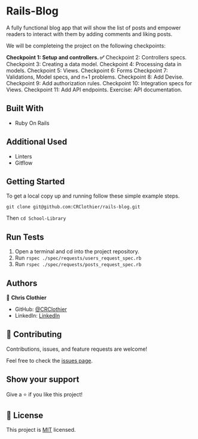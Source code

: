 # Rails-Blog

A fully functional blog app that will show the list of posts and empower readers to interact with them by adding comments and liking posts.

We will be completeing the project on the following checkpoints:

**Checkpoint 1: Setup and controllers. ✅**
Checkpoint 2: Controllers specs.
Checkpoint 3: Creating a data model.
Checkpoint 4: Processing data in models.
Checkpoint 5: Views.
Checkpoint 6: Forms
Checkpoint 7: Validations, Model specs, and n+1 problems.
Checkpoint 8: Add Devise.
Checkpoint 9: Add authorization rules.
Checkpoint 10: Integration specs for Views.
Checkpoint 11: Add API endpoints.
Exercise: API documentation.

## Built With

- Ruby On Rails

## Additional Used

- Linters
- Gitflow


## Getting Started

To get a local copy up and running follow these simple example steps.

`git clone git@github.com:CRClothier/rails-blog.git `

Then `cd School-Library`

## Run Tests

1. Open a terminal and cd into the project repository.
2. Run `rspec ./spec/requests/users_request_spec.rb`
3. Run `rspec ./spec/requests/posts_request_spec.rb`

## Authors

👤 **Chris Clothier**

- GitHub: [@CRClothier](https://github.com/CRClothier)
- LinkedIn: [LinkedIn](https://www.linkedin.com/in/crclothier/)

## 🤝 Contributing

Contributions, issues, and feature requests are welcome!

Feel free to check the [issues page](../../issues/).

## Show your support

Give a ⭐️ if you like this project!

## 📝 License

This project is [MIT](./MIT.md) licensed.